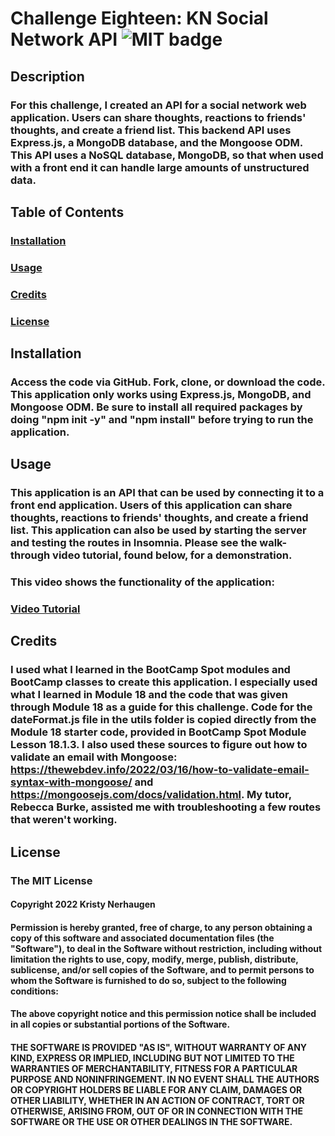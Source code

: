 # Challenge Eighteen: KN Social Network API ![MIT badge](https://img.shields.io/badge/License-MIT-yellow.svg)

## Description

### For this challenge, I created an API for a social network web application. Users can share thoughts, reactions to friends' thoughts, and create a friend list. This backend API uses Express.js, a MongoDB database, and the Mongoose ODM. This API uses a NoSQL database, MongoDB, so that when used with a front end it can handle large amounts of unstructured data.

## Table of Contents

### [Installation](#installation)

### [Usage](#usage)

### [Credits](#credits)

### [License](#license)

## Installation

### Access the code via GitHub. Fork, clone, or download the code. This application only works using Express.js, MongoDB, and Mongoose ODM. Be sure to install all required packages by doing "npm init -y" and "npm install" before trying to run the application.

## Usage

### This application is an API that can be used by connecting it to a front end application. Users of this application can share thoughts, reactions to friends' thoughts, and create a friend list. This application can also be used by starting the server and testing the routes in Insomnia. Please see the walk-through video tutorial, found below, for a demonstration.

### This video shows the functionality of the application:

### [Video Tutorial]()

## Credits

### I used what I learned in the BootCamp Spot modules and BootCamp classes to create this application. I especially used what I learned in Module 18 and the code that was given through Module 18 as a guide for this challenge. Code for the dateFormat.js file in the utils folder is copied directly from the Module 18 starter code, provided in BootCamp Spot Module Lesson 18.1.3. I also used these sources to figure out how to validate an email with Mongoose: https://thewebdev.info/2022/03/16/how-to-validate-email-syntax-with-mongoose/ and https://mongoosejs.com/docs/validation.html. My tutor, Rebecca Burke, assisted me with troubleshooting a few routes that weren't working.

## License

### The MIT License

#### Copyright 2022 Kristy Nerhaugen

#### Permission is hereby granted, free of charge, to any person obtaining a copy of this software and associated documentation files (the "Software"), to deal in the Software without restriction, including without limitation the rights to use, copy, modify, merge, publish, distribute, sublicense, and/or sell copies of the Software, and to permit persons to whom the Software is furnished to do so, subject to the following conditions:

#### The above copyright notice and this permission notice shall be included in all copies or substantial portions of the Software.

#### THE SOFTWARE IS PROVIDED "AS IS", WITHOUT WARRANTY OF ANY KIND, EXPRESS OR IMPLIED, INCLUDING BUT NOT LIMITED TO THE WARRANTIES OF MERCHANTABILITY, FITNESS FOR A PARTICULAR PURPOSE AND NONINFRINGEMENT. IN NO EVENT SHALL THE AUTHORS OR COPYRIGHT HOLDERS BE LIABLE FOR ANY CLAIM, DAMAGES OR OTHER LIABILITY, WHETHER IN AN ACTION OF CONTRACT, TORT OR OTHERWISE, ARISING FROM, OUT OF OR IN CONNECTION WITH THE SOFTWARE OR THE USE OR OTHER DEALINGS IN THE SOFTWARE.
